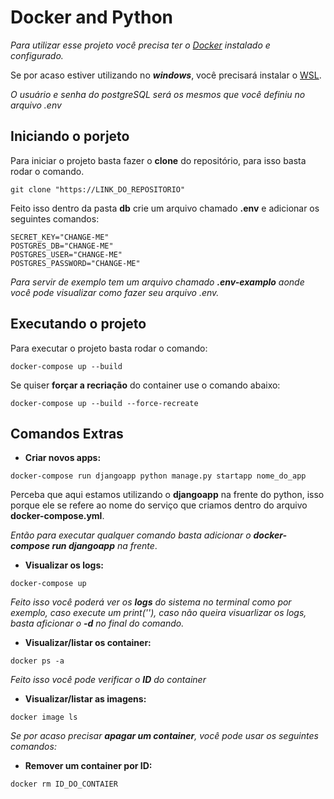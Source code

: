 # Docker and Python

_Para utilizar esse projeto você precisa ter o [Docker](https://docs.docker.com/desktop/install/windows-install/) instalado e configurado._

Se por acaso estiver utilizando no *__windows__*, você precisará instalar o [WSL](https://learn.microsoft.com/en-us/windows/wsl/install).


_O usuário e senha do postgreSQL será os mesmos que você definiu no arquivo .env_

## Iniciando o porjeto

Para iniciar o projeto basta fazer o __clone__ do repositório, para isso basta rodar o comando.

```
git clone "https://LINK_DO_REPOSITORIO"
```

Feito isso dentro da pasta __db__ crie um arquivo chamado __.env__ e adicionar os seguintes comandos:

``` 
SECRET_KEY="CHANGE-ME"
POSTGRES_DB="CHANGE-ME"
POSTGRES_USER="CHANGE-ME"
POSTGRES_PASSWORD="CHANGE-ME"
```

_Para servir de exemplo tem um arquivo chamado __.env-examplo__ aonde você pode visualizar como fazer seu arquivo .env._

## Executando o projeto

Para executar o projeto basta rodar o comando:

``` 
docker-compose up --build 
```

Se quiser __forçar a recriação__ do container use o comando abaixo:

```
docker-compose up --build --force-recreate
```

## Comandos Extras


- __Criar novos apps:__
```
docker-compose run djangoapp python manage.py startapp nome_do_app
```
Perceba que aqui estamos utilizando o __djangoapp__ na frente do python, isso porque ele se refere ao nome do serviço que criamos dentro do arquivo __docker-compose.yml__.

_Então para executar qualquer comando basta adicionar o __docker-compose run djangoapp__ na frente_.


- __Visualizar os logs:__
```
docker-compose up
```
_Feito isso você poderá ver os __logs__ do sistema no terminal como por exemplo, caso execute um print(''), caso não queira visuarlizar os logs, basta aficionar o __-d__ no final do comando._


- __Visualizar/listar os container:__
```
docker ps -a
```
_Feito isso você pode verificar o __ID__ do container_


- __Visualizar/listar as imagens:__
```
docker image ls
```


_Se por acaso precisar __apagar um container__, você pode usar os seguintes comandos:_

- __Remover um container por ID:__
```
docker rm ID_DO_CONTAIER
```

<br>
